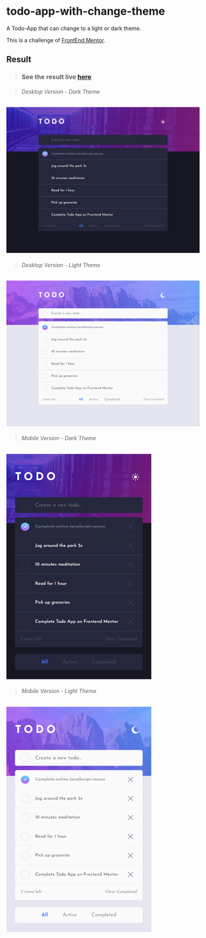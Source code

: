 # todo-app-with-change-theme

A Todo-App that can change to a light or dark theme.

This is a challenge of [FrontEnd Mentor](https://www.frontendmentor.io/challenges/todo-app-Su1_KokOW/hub/todo-app-SZHy8rqeq).

## Result

> ### See the result live [here](https://todo-app-with-change-theme-lusk1nha.vercel.app/)


> ###### Desktop Version - Dark Theme

[![vercel.com](./public/assets/github-image-desktop-dark.png)](https://todo-app-with-change-theme-lusk1nha.vercel.app/)

> ###### Desktop Version - Light Theme

[![vercel.com](./public/assets/github-image-desktop-light.png)](https://todo-app-with-change-theme-lusk1nha.vercel.app/)


> ###### Mobile Version - Dark Theme

[![vercel.com](./public/assets/github-image-mobile-dark.png)](https://todo-app-with-change-theme-lusk1nha.vercel.app/)

>###### Mobile Version - Light Theme

[![vercel.com](./public/assets/github-image-mobile-light.png)](https://todo-app-with-change-theme-lusk1nha.vercel.app/)
